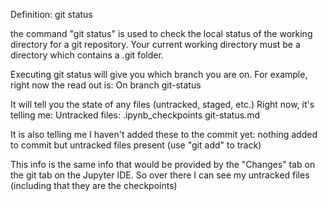 Definition: git status

the command "git status" is used to check the local status of the working directory for a git repository. Your current working directory must be  a directory which contains a .git folder.

Executing git status will give you which branch you are on. For example, right now the read out is:
On branch git-status

It will tell you the state of any files (untracked, staged, etc.)
Right now, it's telling me:
Untracked files:
  .ipynb_checkpoints
  git-status.md

It is also telling me I haven't added these to the commit yet:
nothing added to commit but untracked files present (use "git add" to track)

This info is the same info that would be provided by the "Changes" tab on the git tab on the Jupyter IDE. So over there I can see my untracked files (including that they are the checkpoints)